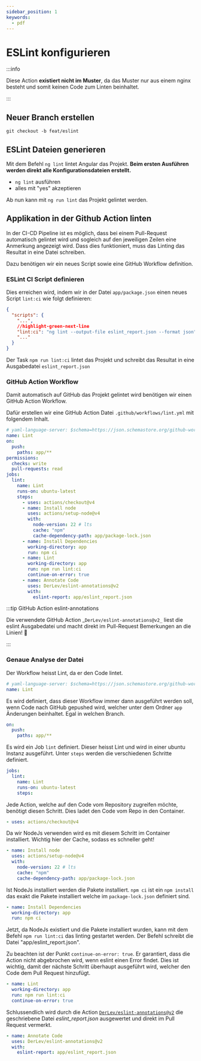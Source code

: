 ```yaml
---
sidebar_position: 1
keywords:
  - pdf
---
```


# ESLint konfigurieren

:::info

Diese Action **existiert nicht im Muster**, da das Muster nur aus einem nginx
besteht und somit keinen Code zum Linten beinhaltet.

:::

## Neuer Branch erstellen

`git checkout -b feat/eslint`

## ESLint Dateien generieren

Mit dem Befehl `ng lint` lintet Angular das Projekt. **Beim ersten Ausführen
werden direkt alle Konfigurationsdateien erstellt.**

- `ng lint` ausführen
- alles mit "yes" akzeptieren

Ab nun kann mit `ng run lint` das Projekt gelintet werden.

## Applikation in der Github Action linten

In der CI-CD Pipeline ist es möglich, dass bei einem Pull-Request automatisch
gelintet wird und sogleich auf den jeweiligen Zeilen eine Anmerkung angezeigt
wird. Dass dies funktioniert, muss das Linting das Resultat in eine Datei
schreiben.

Dazu benötigen wir ein neues Script sowie eine GitHub Workflow definition.

### ESLint CI Script definieren

Dies erreichen wird, indem wir in der Datei `app/package.json` einen neues
Script `lint:ci` wie folgt definieren:

```json
{
  "scripts": {
    "...",
    //highlight-green-next-line
    "lint:ci": "ng lint --output-file eslint_report.json --format json",
    "..."
  }
}
```

Der Task `npm run lint:ci` lintet das Projekt und schreibt das Resultat in eine
Ausgabedatei `eslint_report.json`

### GitHub Action Workflow

Damit automatisch auf GitHub das Projekt gelintet wird benötigen wir einen
GitHub Action Workflow.

Dafür erstellen wir eine GitHub Action Datei `.github/workflows/lint.yml` mit
folgendem Inhalt.

```yaml title=".github/workflows/lint.yml"
# yaml-language-server: $schema=https://json.schemastore.org/github-workflow.json
name: Lint
on:
  push:
    paths: app/**
permissions:
  checks: write
  pull-requests: read
jobs:
  lint:
    name: Lint
    runs-on: ubuntu-latest
    steps:
      - uses: actions/checkout@v4
      - name: Install node
        uses: actions/setup-node@v4
        with:
          node-version: 22 # lts
          cache: "npm"
          cache-dependency-path: app/package-lock.json
      - name: Install Dependencies
        working-directory: app
        run: npm ci
      - name: Lint
        working-directory: app
        run: npm run lint:ci
        continue-on-error: true
      - name: Annotate Code
        uses: DerLev/eslint-annotations@v2
        with:
          eslint-report: app/eslint_report.json
```

:::tip GitHub Action eslint-annotations

Die verwendete GitHub Action _`DerLev/eslint-annotations@v2_` liest die eslint
Ausgabedatei und macht direkt im Pull-Request Bemerkungen an die Linien! 🤯

:::

### Genaue Analyse der Datei

Der Workflow heisst Lint, da er den Code lintet.

```yaml
# yaml-language-server: $schema=https://json.schemastore.org/github-workflow.json
name: Lint
```

Es wird definiert, dass dieser Workflow immer dann ausgeführt werden soll, wenn
Code nach GitHub gepushed wird, welcher unter dem Ordner `app` Änderungen
beinhaltet. Egal in welchen Branch.

```yaml
on:
  push:
    paths: app/**
```

Es wird ein Job `lint` definiert. Dieser heisst Lint und wird in einer ubuntu
Instanz ausgeführt. Unter `steps` werden die verschiedenen Schritte definiert.

```yaml
jobs:
  lint:
    name: Lint
    runs-on: ubuntu-latest
    steps:
```

Jede Action, welche auf den Code vom Repository zugreifen möchte, benötigt
diesen Schritt. Dies ladet den Code vom Repo in den Container.

```yaml
- uses: actions/checkout@v4
```

Da wir NodeJs verwenden wird es mit diesem Schritt im Container installiert.
Wichtig hier der Cache, sodass es schneller geht!

```yaml
- name: Install node
  uses: actions/setup-node@v4
  with:
    node-version: 22 # lts
    cache: "npm"
    cache-dependency-path: app/package-lock.json
```

Ist NodeJs installiert werden die Pakete installiert. `npm ci` ist ein
`npm install` das exakt die Pakete installiert welche im `package-lock.json`
definiert sind.

```yaml
- name: Install Dependencies
  working-directory: app
  run: npm ci
```

Jetzt, da NodeJs existiert und die Pakete installiert wurden, kann mit dem
Befehl `npm run lint:ci` das linting gestartet werden. Der Befehl schreibt die
Datei "app/eslint_report.json".

Zu beachten ist der Punkt `continue-on-error: true`. Er garantiert, dass die
Action nicht abgebrochen wird, wenn eslint einen Error findet. Dies ist wichtig,
damit der nächste Schritt überhaupt ausgeführt wird, welcher den Code dem Pull
Request hinzufügt.

```yaml
- name: Lint
  working-directory: app
  run: npm run lint:ci
  continue-on-error: true
```

Schlussendlich wird durch die Action
[`DerLev/eslint-annotations@v2`](https://github.com/DerLev/eslint-annotations)
die geschriebene Datei _eslint_report.json_ ausgewertet und direkt im Pull
Request vermerkt.

```yaml
- name: Annotate Code
  uses: DerLev/eslint-annotations@v2
  with:
    eslint-report: app/eslint_report.json
```
